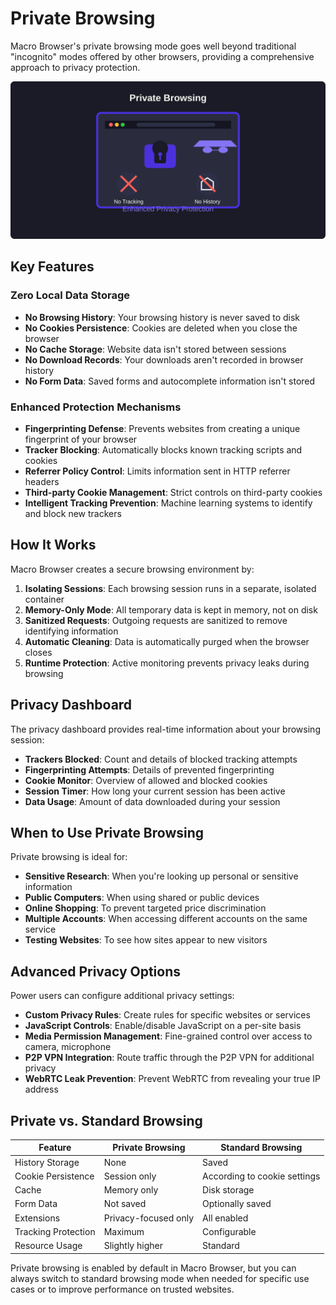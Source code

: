 # Private Browsing

Macro Browser's private browsing mode goes well beyond traditional "incognito" modes offered by other browsers, providing a comprehensive approach to privacy protection.

![Private Browsing](/images/features/private-browsing.svg)

## Key Features

### Zero Local Data Storage

- **No Browsing History**: Your browsing history is never saved to disk
- **No Cookies Persistence**: Cookies are deleted when you close the browser
- **No Cache Storage**: Website data isn't stored between sessions
- **No Download Records**: Your downloads aren't recorded in browser history
- **No Form Data**: Saved forms and autocomplete information isn't stored

### Enhanced Protection Mechanisms

- **Fingerprinting Defense**: Prevents websites from creating a unique fingerprint of your browser
- **Tracker Blocking**: Automatically blocks known tracking scripts and cookies
- **Referrer Policy Control**: Limits information sent in HTTP referrer headers
- **Third-party Cookie Management**: Strict controls on third-party cookies
- **Intelligent Tracking Prevention**: Machine learning systems to identify and block new trackers

## How It Works

Macro Browser creates a secure browsing environment by:

1. **Isolating Sessions**: Each browsing session runs in a separate, isolated container
2. **Memory-Only Mode**: All temporary data is kept in memory, not on disk
3. **Sanitized Requests**: Outgoing requests are sanitized to remove identifying information
4. **Automatic Cleaning**: Data is automatically purged when the browser closes
5. **Runtime Protection**: Active monitoring prevents privacy leaks during browsing

## Privacy Dashboard

The privacy dashboard provides real-time information about your browsing session:

- **Trackers Blocked**: Count and details of blocked tracking attempts
- **Fingerprinting Attempts**: Details of prevented fingerprinting
- **Cookie Monitor**: Overview of allowed and blocked cookies
- **Session Timer**: How long your current session has been active
- **Data Usage**: Amount of data downloaded during your session

## When to Use Private Browsing

Private browsing is ideal for:

- **Sensitive Research**: When you're looking up personal or sensitive information
- **Public Computers**: When using shared or public devices
- **Online Shopping**: To prevent targeted price discrimination
- **Multiple Accounts**: When accessing different accounts on the same service
- **Testing Websites**: To see how sites appear to new visitors

## Advanced Privacy Options

Power users can configure additional privacy settings:

- **Custom Privacy Rules**: Create rules for specific websites or services
- **JavaScript Controls**: Enable/disable JavaScript on a per-site basis
- **Media Permission Management**: Fine-grained control over access to camera, microphone
- **P2P VPN Integration**: Route traffic through the P2P VPN for additional privacy
- **WebRTC Leak Prevention**: Prevent WebRTC from revealing your true IP address

## Private vs. Standard Browsing

| Feature | Private Browsing | Standard Browsing |
|---------|-----------------|-------------------|
| History Storage | None | Saved |
| Cookie Persistence | Session only | According to cookie settings |
| Cache | Memory only | Disk storage |
| Form Data | Not saved | Optionally saved |
| Extensions | Privacy-focused only | All enabled |
| Tracking Protection | Maximum | Configurable |
| Resource Usage | Slightly higher | Standard |

Private browsing is enabled by default in Macro Browser, but you can always switch to standard browsing mode when needed for specific use cases or to improve performance on trusted websites.

